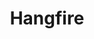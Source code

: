 ---
codehost: https://github.com/https://github.com/HangfireIO/Hangfire
logohandle: hangfireio
sort: hangfire
title: Hangfire
twitter: https://x.com/hangfireio
website: https://www.hangfire.io/
---